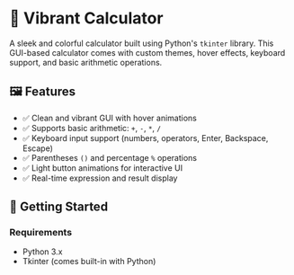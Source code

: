 # 🎨 Vibrant Calculator

A sleek and colorful calculator built using Python's `tkinter` library. This GUI-based calculator comes with custom themes, hover effects, keyboard support, and basic arithmetic operations.

## 🖼️ Features

- ✅ Clean and vibrant GUI with hover animations  
- ✅ Supports basic arithmetic: `+`, `-`, `*`, `/`  
- ✅ Keyboard input support (numbers, operators, Enter, Backspace, Escape)  
- ✅ Parentheses `()` and percentage `%` operations  
- ✅ Light button animations for interactive UI  
- ✅ Real-time expression and result display  

## 🚀 Getting Started

### Requirements

- Python 3.x  
- Tkinter (comes built-in with Python)
